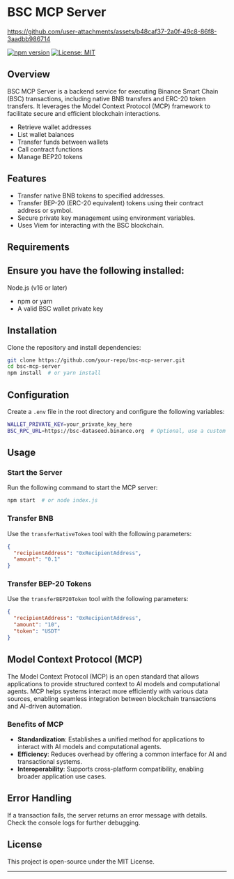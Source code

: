 
# BSC MCP Server



https://github.com/user-attachments/assets/b48caf37-2a0f-49c8-86f8-3aadbb986714



[![npm version](https://img.shields.io/npm/v/base-mcp.svg)](https://www.npmjs.com/package/base-mcp)
[![License: MIT](https://img.shields.io/badge/License-MIT-yellow.svg)](https://opensource.org/licenses/MIT)

## Overview
BSC MCP Server is a backend service for executing Binance Smart Chain (BSC) transactions, including native BNB transfers and ERC-20 token transfers. It leverages the Model Context Protocol (MCP) framework to facilitate secure and efficient blockchain interactions.

- Retrieve wallet addresses
- List wallet balances
- Transfer funds between wallets
- Call contract functions 
- Manage BEP20 tokens

## Features
- Transfer native BNB tokens to specified addresses.
- Transfer BEP-20 (ERC-20 equivalent) tokens using their contract address or symbol.
- Secure private key management using environment variables.
- Uses Viem for interacting with the BSC blockchain.

## Requirements
Ensure you have the following installed:
- 

Node.js (v16 or later)
- npm or yarn
- A valid BSC wallet private key

## Installation
Clone the repository and install dependencies:
```sh
git clone https://github.com/your-repo/bsc-mcp-server.git
cd bsc-mcp-server
npm install  # or yarn install
```

## Configuration
Create a `.env` file in the root directory and configure the following variables:
```sh
WALLET_PRIVATE_KEY=your_private_key_here
BSC_RPC_URL=https://bsc-dataseed.binance.org  # Optional, use a custom RPC URL if needed
```

## Usage
### Start the Server
Run the following command to start the MCP server:
```sh
npm start  # or node index.js
```

### Transfer BNB
Use the `transferNativeToken` tool with the following parameters:
```json
{
  "recipientAddress": "0xRecipientAddress",
  "amount": "0.1"
}
```

### Transfer BEP-20 Tokens
Use the `transferBEP20Token` tool with the following parameters:
```json
{
  "recipientAddress": "0xRecipientAddress",
  "amount": "10",
  "token": "USDT"
}
```

## Model Context Protocol (MCP)
The Model Context Protocol (MCP) is an open standard that allows applications to provide structured context to AI models and computational agents. MCP helps systems interact more efficiently with various data sources, enabling seamless integration between blockchain transactions and AI-driven automation.

### Benefits of MCP
- **Standardization**: Establishes a unified method for applications to interact with AI models and computational agents.
- **Efficiency**: Reduces overhead by offering a common interface for AI and transactional systems.
- **Interoperability**: Supports cross-platform compatibility, enabling broader application use cases.

## Error Handling
If a transaction fails, the server returns an error message with details. Check the console logs for further debugging.

## License
This project is open-source under the MIT License.

---

